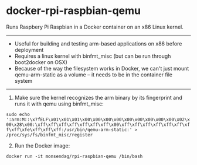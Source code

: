 # docker-rpi-raspbian-qemu

Runs Raspbery Pi Raspbian in a Docker container on an x86 Linux kernel.

---

* Useful for building and testing arm-based applications on x86 before deployment
* Requires a linux kernel with binfmt_misc (but can be run through boot2docker on OSX)
* Because of the way the filesystem works in Docker, we can't just mount qemu-arm-static as a volume – it needs to be in the container file system

---

1. Make sure the kernel recognizes the arm binary by its fingerprint and runs it with qemu using binfmt_misc:

`sudo echo ':arm:M::\x7fELF\x01\x01\x01\x00\x00\x00\x00\x00\x00\x00\x00\x00\x02\x00\x28\x00:\xff\xff\xff\xff\xff\xff\xff\x00\xff\xff\xff\xff\xff\xff\xff\xff\xfe\xff\xff\xff:/usr/bin/qemu-arm-static:' > /proc/sys/fs/binfmt_misc/register`

2. Run the Docker image:

`docker run -it monsendag/rpi-raspbian-qemu /bin/bash`
